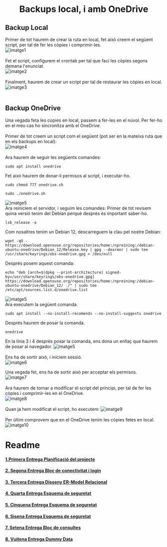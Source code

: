 # <p align="center">  Backups local, i amb OneDrive </p>

Backup Local
-------------
Primer de tot haurem de crear la ruta en local, fet això creem el següent script, per tal de fer les còpies i comprimir-les.
<br>
![imatge1](Imatges/Backup1.jpg)<br>
<br>
Fet el script, configurem el crontab per tal que faci les còpies segons demana l'enunciat.
<br>
![imatge2](Imatges/Backup2.jpg)<br>
<br>
Finalment, haurem de crear un script per tal de restaurar les còpies en local.
![imatge3](Imatges/Backup3.jpg)<br>
<br>

Backup OneDrive
---------------
Una vegada feta les copies en local, passem a fer-les en el núvol. Per fer-ho en el meu cas ho sincronitza amb el OneDrive. <br>
<br>
Primer de tot creem un script com el següent (pot ser en la mateixa ruta que en els backups en local):
<br>
![imatge4](Imatges/Backup4.jpg)<br>
<br>
Ara haurem de seguir les següents comandes:
```
sudo apt install onedrive
```
Fet això haurem de donar-li permisos al script, i executar-ho.
```
sudo chmod 777 onedrive.sh
```
```
sudo ./onedrive.sh
```
![imatge5](Imatges/Backup5.jpg)<br>
Ara reiniciem el servidor, i seguim les comandes:
Primer de tot revisem quina versió tenim del Debian perquè després és important saber-ho.
```
lsb_release -a
```
Com nosaltres tenim un Debian 12, descarreguem la clau pel nostre Debian:
```
wget -qO - https://download.opensuse.org/repositories/home:/npreining:/debian-ubuntu-onedrive/Debian_12/Release.key | gpg --dearmor | sudo tee /usr/share/keyrings/obs-onedrive.gpg > /dev/null
```
Després posem aquest comanda:
```
echo "deb [arch=$(dpkg --print-architecture) signed-by=/usr/share/keyrings/obs-onedrive.gpg] https://download.opensuse.org/repositories/home:/npreining:/debian-ubuntu-onedrive/Debian_12/ ./" | sudo tee /etc/apt/sources.list.d/onedrive.list
```
![imatge5](Imatges/Backup5.1.jpg)<br>
Ara executem la següent comanda.
```
sudo apt install --no-install-recomends --no-install-suggests onedrive
```
Després haurem de posar la comanda.
```
onedrive
```
En la línia 3 i 4 després posar la comanda, ens dona un enllaç que haurem de posar al navegador.
![imatge5](Imatges/Backup5.2.jpg)<br>
<br>
Ens ha de sortir això, i iniciem sessió.
<br>
![imatge6](Imatges/Backup6.jpg)<br>

Una vegada fet, ens ha de sortir això per acceptar els permisos.
<br>
![imatge7](Imatges/Backup7.jpg)<br>
<br>
Ara haurem de tornar a modificar el script del principi, per tal de fer les  còpies i comprimir-les en el OneDrive.
<br>
![imatge8](Imatges/Backup8.jpg)<br>
<br>
Quan ja hem modificat el script, ho executem:
![imatge9](Imatges/OneDrive2.jpg)<br>
<br>
Per últim comprovem que en el OneDrive tenim les còpies fetes en local.
![imatge10](Imatges/OneDrive.jpg)<br>


# Readme
#### [1.Primera Entrega Planificació del projecte ](https://github.com/Ruizzy98/Projecte-DAPM/tree/main/1.%20Primera%20Entrega%20Planificaci%C3%B3%20del%20projecte%20(BD%20%2B%20PRG))
#### [2. Segona Entrega Bloc de conectivitat i login](https://github.com/Ruizzy98/Projecte-DAPM/tree/main/2.%20Segona%20Entrega%20Bloc%20de%20conectivitat%20i%20login)
#### [3. Tercera Entrega Disseny ER-Model Relacional](https://github.com/Ruizzy98/Projecte-DAPM/tree/main/3.%20Tercera%20Entrega%20Disseny%20ER-Model%20Relacional)
#### [4. Quarta Entrega Esquema de seguretat](https://github.com/Ruizzy98/Projecte-DAPM/tree/main/4.%20Quarta%20Entrega%20Esquema%20de%20seguretat)
#### [5. Cinquena Entrega Esquema de seguretat](https://github.com/Ruizzy98/Projecte-DAPM/tree/main/5.%20Cinquena%20Entrega%20Bloc%20de%20manteniment)
#### [6. Sisena Entrega Esquema de seguretat](https://github.com/Ruizzy98/Projecte-DAPM/tree/main/6.%20Sisena%20Entrega%20Esquema%20d'alta%20disponibilitat)
#### [7. Setena Entrega Bloc de consultes](https://github.com/Ruizzy98/Projecte-DAPM/tree/main/7.%20Setena%20Entrega%20Bloc%20de%20consultes)
#### [8. Vuitena Entrega Dummy Data](https://github.com/Ruizzy98/Projecte-DAPM/tree/main/8.%20Vuitena%20Entrega%20Dummy%20Data)
